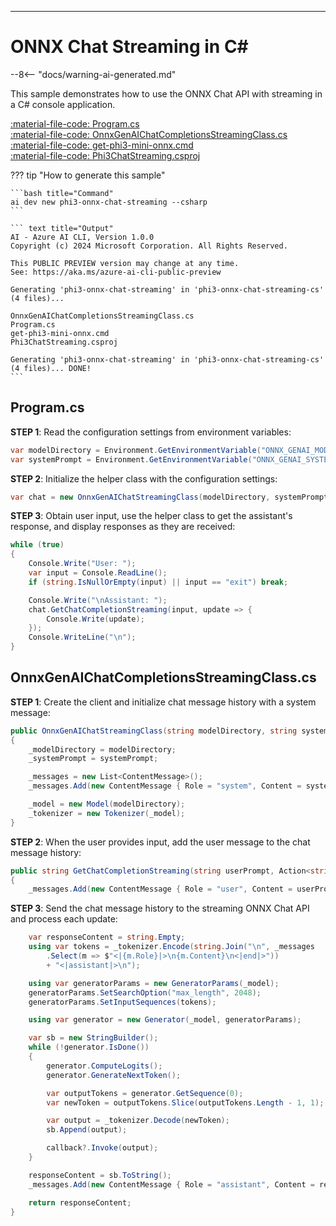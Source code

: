 ---
# ONNX Chat Streaming in C\#

--8<-- "docs/warning-ai-generated.md"

This sample demonstrates how to use the ONNX Chat API with streaming in a C# console application.

[:material-file-code: Program.cs](./samples/phi3-onnx-chat-streaming-cs/Program.cs)  
[:material-file-code: OnnxGenAIChatCompletionsStreamingClass.cs](./samples/phi3-onnx-chat-streaming-cs/OnnxGenAIChatCompletionsStreamingClass.cs)  
[:material-file-code: get-phi3-mini-onnx.cmd](./samples/phi3-onnx-chat-streaming-cs/get-phi3-mini-onnx.cmd)  
[:material-file-code: Phi3ChatStreaming.csproj](./samples/phi3-onnx-chat-streaming-cs/Phi3ChatStreaming.csproj)  

??? tip "How to generate this sample"

    ```bash title="Command"
    ai dev new phi3-onnx-chat-streaming --csharp
    ```

    ``` text title="Output"
    AI - Azure AI CLI, Version 1.0.0
    Copyright (c) 2024 Microsoft Corporation. All Rights Reserved.

    This PUBLIC PREVIEW version may change at any time.
    See: https://aka.ms/azure-ai-cli-public-preview

    Generating 'phi3-onnx-chat-streaming' in 'phi3-onnx-chat-streaming-cs' (4 files)...

    OnnxGenAIChatCompletionsStreamingClass.cs
    Program.cs
    get-phi3-mini-onnx.cmd
    Phi3ChatStreaming.csproj

    Generating 'phi3-onnx-chat-streaming' in 'phi3-onnx-chat-streaming-cs' (4 files)... DONE!
    ```

## Program.cs

**STEP 1**: Read the configuration settings from environment variables:

``` csharp title="Program.cs"
var modelDirectory = Environment.GetEnvironmentVariable("ONNX_GENAI_MODEL_PATH") ?? "<insert your ONNX GenAI model path here>";
var systemPrompt = Environment.GetEnvironmentVariable("ONNX_GENAI_SYSTEM_PROMPT") ?? "You are a helpful assistant.";
```

**STEP 2**: Initialize the helper class with the configuration settings:

``` csharp title="Program.cs"
var chat = new OnnxGenAIChatStreamingClass(modelDirectory, systemPrompt);
```

**STEP 3**: Obtain user input, use the helper class to get the assistant's response, and display responses as they are received:

``` csharp title="Program.cs"
while (true)
{
    Console.Write("User: ");
    var input = Console.ReadLine();
    if (string.IsNullOrEmpty(input) || input == "exit") break;

    Console.Write("\nAssistant: ");
    chat.GetChatCompletionStreaming(input, update => {
        Console.Write(update);
    });
    Console.WriteLine("\n");
}
```

## OnnxGenAIChatCompletionsStreamingClass.cs

**STEP 1**: Create the client and initialize chat message history with a system message:

``` csharp title="OnnxGenAIChatCompletionsStreamingClass.cs"
public OnnxGenAIChatStreamingClass(string modelDirectory, string systemPrompt)
{
    _modelDirectory = modelDirectory;
    _systemPrompt = systemPrompt;

    _messages = new List<ContentMessage>();
    _messages.Add(new ContentMessage { Role = "system", Content = systemPrompt });

    _model = new Model(modelDirectory);
    _tokenizer = new Tokenizer(_model);
}
```

**STEP 2**: When the user provides input, add the user message to the chat message history:

``` csharp title="OnnxGenAIChatCompletionsStreamingClass.cs"
public string GetChatCompletionStreaming(string userPrompt, Action<string>? callback = null)
{
    _messages.Add(new ContentMessage { Role = "user", Content = userPrompt });
```

**STEP 3**: Send the chat message history to the streaming ONNX Chat API and process each update:

``` csharp title="OnnxGenAIChatCompletionsStreamingClass.cs"
    var responseContent = string.Empty;
    using var tokens = _tokenizer.Encode(string.Join("\n", _messages
        .Select(m => $"<|{m.Role}|>\n{m.Content}\n<|end|>"))
        + "<|assistant|>\n");

    using var generatorParams = new GeneratorParams(_model);
    generatorParams.SetSearchOption("max_length", 2048);
    generatorParams.SetInputSequences(tokens);

    using var generator = new Generator(_model, generatorParams);

    var sb = new StringBuilder();
    while (!generator.IsDone())
    {
        generator.ComputeLogits();
        generator.GenerateNextToken();

        var outputTokens = generator.GetSequence(0);
        var newToken = outputTokens.Slice(outputTokens.Length - 1, 1);

        var output = _tokenizer.Decode(newToken);
        sb.Append(output);

        callback?.Invoke(output);
    }

    responseContent = sb.ToString();
    _messages.Add(new ContentMessage { Role = "assistant", Content = responseContent });

    return responseContent;
}
```
